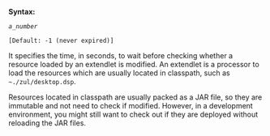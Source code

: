 **Syntax:**

<extendlet-check-period>*`a_number`*</extendlet-check-period>

`[Default: -1 (never expired)]`

It specifies the time, in seconds, to wait before checking whether a
resource loaded by an extendlet is modified. An extendlet is a processor
to load the resources which are usually located in classpath, such as
`~./zul/desktop.dsp`.

Resources located in classpath are usually packed as a JAR file, so they
are immutable and not need to check if modified. However, in a
development environment, you might still want to check out if they are
deployed without reloading the JAR files.


